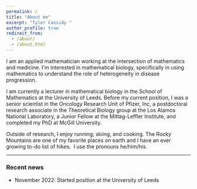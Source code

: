 ```yaml
---
permalink: /
title: "About me"
excerpt: "Tyler Cassidy "
author_profile: true
redirect_from: 
  - /about/
  - /about.html
---
```


 I am an applied mathematician working at the intersection of mathematics and medicine. I'm interested in mathematical biology, specifically in using mathematics to understand the role of heterogeneity in disease progression. 

 I am currently a lecturer in mathematical biology in the School of Mathematics at the University of Leeds. Before my current position, I was a senior scientist in the Oncology Research Unit of Pfizer, Inc, a postdoctoral research associate in the Theoretical Biology group at the Los Alamos National Laboratory, a Junior Fellow at the Mittag-Leffler Institute, and completed my PhD at McGill University. 

 Outside of research, I enjoy running, skiing, and cooking. The Rocky Mountains are one of my favorite places on earth and I have an ever growing to-do list of hikes.
​
 I use the pronouns he/him/his.

---
###  Recent news

 - November 2022: Started position at the University of Leeds 

